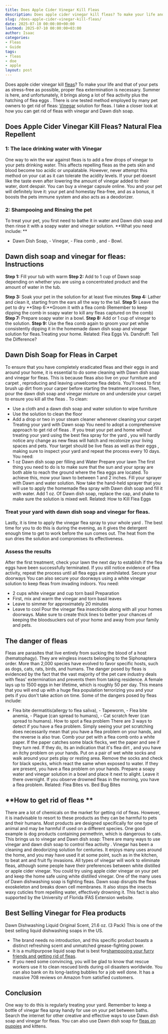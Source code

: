 ```yaml
---
title: Does Apple Cider Vinegar Kill Fleas
description: Does apple cider vinegar kill fleas? To make your life and that of your pets as stress-free as possible, proper flea extermination is necessary. Summer is...
slug: /does-apple-cider-vinegar-kill-fleas/
date: 2025-07-10 00:00:00+00:00
lastmod: 2025-07-10 00:00:00+03:00
author: Isaac
categories:
- Fleas
- Guide
tags:
- fleas
- doe
- apple
layout: post
---
```

Does apple cider vinegar kill [fleas](https://pestpolicy.com/does-baking-soda-kill-fleas/)? To make your life and that of your pets as stress-free as possible, proper flea extermination is necessary.
Summer is here, and unfortunately, it brings along a lot of flea activity plus the hatching of
flea eggs
.
There is one tested method employed by many pet owners to get rid of fleas:
[Vinegar](https://www.pacificcollege.edu/news/blog/2015/04/25/what-does-apple-cider-vinegar-not-do)
solution for fleas. I take a closer look at how you can get rid of fleas with vinegar and Dawn dish soap.

## Does Apple Cider Vinegar Kill Fleas? Natural Flea Repellent
### 1: The lace drinking water with Vinegar
One way to win the war against
fleas is to add a few drops
of vinegar to your pets drinking water. This affects
repelling fleas
as the pets skin and blood become too acidic or unpalatable.
However, never attempt this method on your cat as it can tolerate the acidity levels.
If your pet doesnt like the taste even after lowering the amount of vinegar added to their water, dont despair.
You can buy a vinegar capsule online. You and your pet will definitely love it: your pet and homestay flea-free, and as a bonus, it boosts the pets immune system and also acts as a deodorizer.
### 2: Shampooing and Rinsing the pet
To treat your pet, you first need to bathe it in water and
Dawn dish soap
and then rinse it with a soapy water and vinegar solution.
**What you need include: **
- Dawn Dish Soap, - Vinegar, -
Flea comb
, and - Bowl.
## **Dawn dish soap and vinegar for fleas: Instructions**
**Step 1:**
Fill your tub with warm
**Step 2:**
Add  to 1 cup of Dawn soap depending on whether you are using a concentrated product and the amount of water in the tub.

**Step 3:**
Soak your pet in the solution for at least five minutes
**Step 4:**
Lather and clean it, starting from the ears all the way to the tail.
**Step 5:**
Leave the pet to dry
**Step 6:**Groom it with a flea comb
(Remember to keep dipping the comb in soapy water to kill any fleas captured on the comb)
**Step 7:**
Prepare soapy water in a bowl.
**Step 8:**
Add  or 1 cup of vinegar to the solution.
**Step 9:**
Use the flea comb again to groom your pet while consistently dipping it in the homemade dawn dish soap and vinegar solution for fleas.Treating your home.
Related:
Flea Eggs Vs. Dandruff: Tell the Difference?
## Dawn Dish Soap for Fleas in Carpet
To ensure that you have completely eradicated
fleas and their eggs
in and around your home, it is essential to do some cleaning with Dawn dish soap and vinegar for fleas.
This is because
fleas also live on your furniture and carpet
, reproducing and leaving unwelcome flea debris.
You'll need to first brush up dirt from your carper before starting the treatment process. Then, pour the dawn dish soap and vinegar mixture on and underside your
carpet to ensure you kill all the fleas
.
To clean:
- Use a cloth and a dawn dish soap and water solution to wipe furniture
- Use the solution to clean the floor
- Add a drop or two in your steam cleaner whenever cleaning your carpet
Treating your yard with Dawn soap
You need to adopt a comprehensive approach to get
rid of fleas
. If you treat your pet and home without treating your yard using the
best flea spray for the yard
, you will hardly notice any change as new fleas will hatch and recolonize your living spaces and pets.
Your target should be
live fleas as well as their eggs
, making sure to inspect your yard and repeat the process every 10 days.
You need:
- 1 oz Dawn dish soap per filling and Water
Prepare your lawn
The first thing you need to do is to make sure that the sun and your spray are both able to reach the ground where the flea eggs are located. To achieve this, mow your lawn to between 1 and 2 inches.
Fill your sprayer with Dawn and water solution.
Now take the hand-held sprayer that you will use to apply the homemade
flea spray
with Dawn dish soap and fill it with water. Add 1 oz. Of Dawn dish soap, replace the cap, and shake to make sure the solution is mixed well.
Related:
How to Kill Flea Eggs
### Treat your yard with dawn dish soap and vinegar for fleas.
Lastly, it is time to apply the vinegar flea
spray to your whole yard
. The best time for you to do this is during the evening, as it gives the detergent enough time to get to work before the sun comes out.
The heat from the sun dries the solution and compromises its effectiveness.
### Assess the results
After the first treatment, check your lawn the next day to establish if the flea eggs have been successfully terminated.
If you still notice evidence of flea activity, repeat the process until all flea eggs are annihilated.
Secure your doorways
You can also secure your doorways using a white vinegar solution to keep fleas from invading indoors. You need:
- 2 cups white vinegar and  cup torn basil
Preparation
- First, mix and warm the vinegar and torn basil leaves
- Leave to simmer for approximately 20 minutes
- Leave to cool
Pour the vinegar flea insecticide along with all your homes doorways. Make sure to create thick lines to better your chances of keeping the bloodsuckers out of your home and away from your family and pets.
## The danger of fleas
Fleas are parasites that live
entirely from sucking the blood of a host (hematophagy). They are wingless insects belonging to the Siphonaptera order. More than 2,000 species have evolved to favor specific hosts, such as dogs, cats, rats, birds, and humans.
The danger posed by fleas is evidenced by the fact that the vast majority of the pet care industry deals with fleas' extermination and prevents them from taking residence. A female lays up to 1500 eggs in her lifetime, which is roughly 50 per day.
This means that you will end up with a huge flea population terrorizing you and your pets if you don't take action on time.
Some of the dangers posed by fleas include:
- Flea bite dermatitis(allergy to flea saliva), - Tapeworm, - Flea bite anemia, - Plague (can spread to humans), - Cat scratch fever (can spread to humans).
How to
spot a flea problem
There are 3 ways to detect if you have a flea problem. Simply seeing your pet scratching does necessarily mean that you have a flea problem on your hands, and the reverse is also true.
Comb your pet with a flea
comb onto a white paper. If the paper catches some black flecks, wet the paper and see if they turn red. If they do, its an indication that it's
flea dirt
, and you have an itchy problem on your hands.
Put on a pair of wet white socks and walk around your pets play or resting area. Remove the socks and check for black specks, which react the same when exposed to water. If they are present, you have a flea problem on your hands.
Prepare a soapy water and vinegar solution in a bowl and place it next to alight. Leave it there overnight. If you observe drowned fleas in the morning, you have a flea problem.
Related:
Flea Bites vs. Bed Bug Bites
## **How to get rid of fleas **
There are a lot of chemicals on the market for getting rid of fleas. However, it is inadvisable to resort to these products as they can be harmful to pets and their humans.
Most products are designed specifically for one type of animal and may be harmful if used on a different species. One good example is dog products containing permethrin, which is dangerous to cats.
This brings us to vinegar and Dawn dish soap: There are many ways to use vinegar and dawn dish soap to
control flea activity
.
Vinegar has been a cleaning
and deodorizing solution for centuries.
It enjoys many uses around the home, and you may have used it at some point, such as in the kitchen, to beat
ant and fruit fly
invasions. All types of vinegar will work to eliminate fleas, although some people have their preferences between white distilled or apple cider vinegar.
You could try using apple cider vinegar on your
pet and keep the home safe
using white distilled vinegar. One of the many uses of Dawn dishwashing soap is fighting fleas. Dawn soap disrupts the fleas exoskeleton and breaks down cell membranes.
It also stops the insects waxy cuticles from repelling water, effectively drowning it. This fact is also supported by the University of Florida IFAS Extension website.
## Best Selling Vinegar for Flea products
Dawn Dishwashing Liquid Original Scent, 21.6 oz. (3 Pack) This is one of the best selling liquid dishwashing soaps in the US.
- The brand needs no introduction, and this specific product boasts a distinct refreshing scent and unmatched grease-fighting power.
- It is a multipurpose liquid soap that is best for[shampooing your furry friends and getting rid of fleas](https://pestpolicy.com/best-flea-shampoo-for-dogs/).
- If you need some convincing, you will be glad to know that rescue workers use it to clean rescued birds during oil disasters worldwide.
You can also bank on its long-lasting bubbles for a job well done. It has a massive 708 reviews on Amazon from satisfied customers.
## Conclusion
One way to do this is regularly treating your yard. Remember to keep a bottle of vinegar flea spray handy for use on your pet between baths.
Search the internet for other creative and effective ways to use Dawn dish soap and vinegar for fleas. You can also use Dawn dish soap for
[fleas on puppies](https://pestpolicy.com/best-puppy-shampoo-for-fleas/)
and kittens.